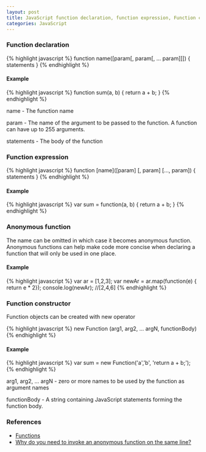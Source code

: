 ```yaml
---
layout: post
title: JavaScript function declaration, function expression, Function constructor, Anonymous function
categories: JavaScript
---
```


### Function declaration 

{% highlight javascript %}
function name([param[, param[, ... param]]]) {
   statements
}
{% endhighlight %}

#### Example

{% highlight javascript %}
function sum(a, b)
{
    return a + b;
}
{% endhighlight %}

name - The function name

param - The name of the argument to be passed to the function. A function can have up to 255 arguments.

statements - The body of the function

### Function expression

{% highlight javascript %}
function [name]([param] [, param] [..., param]) {
   statements
}
{% endhighlight %}

#### Example 

{% highlight javascript %}
var sum = function(a, b) { return a + b; }
{% endhighlight %}


### Anonymous function

The name can be omitted in which case it becomes anonymous function.
Anonymous functions can help make code more concise when declaring a function that will only be used in one place. 

#### Example 

{% highlight javascript %}
var ar = [1,2,3];
var newAr = ar.map(function(e) { return e * 2});
console.log(newAr); //[2,4,6]
{% endhighlight %}

### Function constructor

Function objects can be created with new operator

{% highlight javascript %}
new Function (arg1, arg2, ... argN, functionBody)
{% endhighlight %}

#### Example

{% highlight javascript %}
var sum = new Function('a','b', 'return a + b;');
{% endhighlight %}

arg1, arg2, ... argN - zero or more names to be used by the function as argument names

functionBody - A string containing JavaScript statements forming the function body.

### References
- [Functions](https://developer.mozilla.org/en/JavaScript/Reference/Functions_and_function_scope)
- [Why do you need to invoke an anonymous function on the same line? ](http://stackoverflow.com/questions/1140089/how-does-an-anonymous-function-in-javascript-work)

 